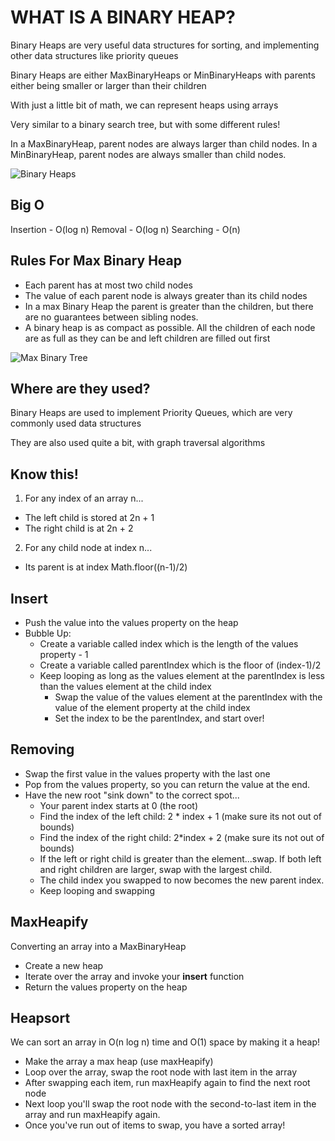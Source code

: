 # WHAT IS A BINARY HEAP?

Binary Heaps are very useful data structures for sorting, and implementing other data structures like priority queues

Binary Heaps are either MaxBinaryHeaps or MinBinaryHeaps with parents either being smaller or larger than their children

With just a little bit of math, we can represent heaps using arrays

Very similar to a binary search tree, but with some different rules!

In a MaxBinaryHeap, parent nodes are always larger than child nodes. In a MinBinaryHeap, parent nodes are always smaller than child nodes.

![Binary Heaps](https://miro.medium.com/max/3076/1*2XhoV0IYgNlRxQ8jCW1Guw.png)

## Big O

Insertion - O(log n)
Removal - O(log n)
Searching - O(n)

## Rules For Max Binary Heap

- Each parent has at most two child nodes
- The value of each parent node is always greater than its child nodes
- In a max Binary Heap the parent is greater than the children, but there are no guarantees between sibling nodes.
- A binary heap is as compact as possible. All the children of each node are as full as they can be and left children are filled out first

![Max Binary Tree](https://upload.wikimedia.org/wikipedia/commons/3/38/Max-Heap.svg)

## Where are they used?

Binary Heaps are used to implement Priority Queues, which are very commonly used data structures

They are also used quite a bit, with graph traversal algorithms

## Know this!

1. For any index of an array n...

- The left child is stored at 2n + 1
- The right child is at 2n + 2

2. For any child node at index n...

- Its parent is at index Math.floor((n-1)/2)

## Insert

- Push the value into the values property on the heap
- Bubble Up:
  - Create a variable called index which is the length of the values property - 1
  - Create a variable called parentIndex which is the floor of (index-1)/2
  - Keep looping as long as the values element at the parentIndex is less than the values element at the child index
    - Swap the value of the values element at the parentIndex with the value of the element property at the child index
    - Set the index to be the parentIndex, and start over!

## Removing

- Swap the first value in the values property with the last one
- Pop from the values property, so you can return the value at the end.
- Have the new root "sink down" to the correct spot...​
  - Your parent index starts at 0 (the root)
  - Find the index of the left child: 2 \* index + 1 (make sure its not out of bounds)
  - Find the index of the right child: 2\*index + 2 (make sure its not out of bounds)
  - If the left or right child is greater than the element...swap. If both left and right children are larger, swap with the largest child.
  - The child index you swapped to now becomes the new parent index.
  - Keep looping and swapping

## MaxHeapify

Converting an array into a MaxBinaryHeap

- Create a new heap
- Iterate over the array and invoke your **insert** function
- Return the values property on the heap

## Heapsort

We can sort an array in O(n log n) time and O(1) space by making it a heap!

- Make the array a max heap (use maxHeapify)
- Loop over the array, swap the root node with last item in the array
- After swapping each item, run maxHeapify again to find the next root node
- Next loop you'll swap the root node with the second-to-last item in the array and run maxHeapify again.
- Once you've run out of items to swap, you have a sorted array!
